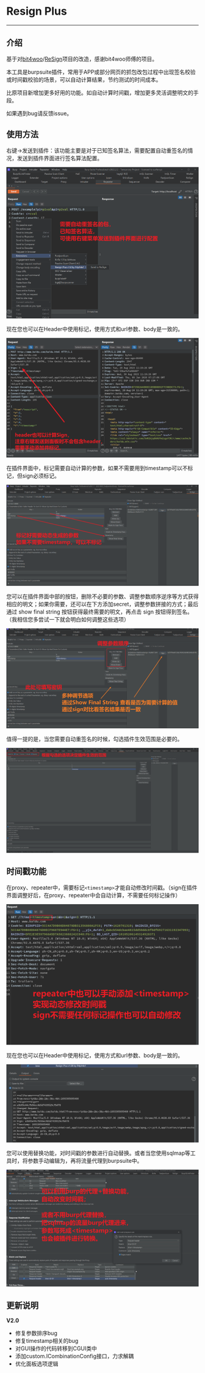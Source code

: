 # Resign Plus

---

## 介绍

基于对[bit4woo](https://github.com/bit4woo)/[ReSign](https://github.com/bit4woo/ReSign)项目的改造，感谢bit4woo师傅的项目。

本工具是burpsuite插件，常用于APP或部分网页的抓包改包过程中出现签名校验或时间戳校验的场景，可以自动计算结果，节约测试的时间成本。

比原项目新增加更多好用的功能。如自动计算时间戳，增加更多灵活调整明文的手段。

如果遇到bug请反馈issue。

## 使用方法

右键->发送到插件：该功能主要是对于已知签名算法，需要配置自动重签名的情况，发送到插件界面进行签名算法配置。

![image-20220513153426044](README.assets/image-20220513153426044-1694359391679-3.png)

现在您也可以在Header中使用<timestamp>标记，使用方式和url参数、body是一致的。

![image-20230910220448126](README.assets/image-20230910220448126.png)

在插件界面中，标记需要自动计算的参数，如果不需要用到timestamp可以不标记，但sign必须标记。

![image-20220511180538287](README.assets/image-20220511180538287-1694359398034-5.png)

您可以在插件界面中部的按钮，删除不必要的参数、调整参数顺序逆序等方式获得相应的明文；如果你需要，还可以在下方添加secret，调整参数拼接的方式；最后通过 show final string 按钮获得最终需要的明文，再点击 sign 按钮得到签名。（我相信您多尝试一下就会明白如何调整这些选项）

![image-20220511181004482](README.assets/image-20220511181004482-1694359399589-7.png)

值得一提的是，当您需要自动重签名的时候，勾选插件生效范围是必要的。

![image-20220511182909825](README.assets/image-20220511182909825-1694359400775-9.png)



## 时间戳功能

在proxy、repeater中，需要标记`<timestamp>`才能自动修改时间戳。（sign在插件界面调整好后，在proxy、repeater中会自动计算，不需要任何标记操作）

![image-20220511181829540](README.assets/image-20220511181829540-1694359402470-11.png)

现在您也可以在Header中使用<timestamp>标记，使用方式和url参数、body是一致的。

![8d80a0b8c14f53a8eec15e81a2847016](README.assets/8d80a0b8c14f53a8eec15e81a2847016.png)

您可以使用替换功能，对时间戳的参数进行自动替换。或者当您使用sqlmap等工具时，将参数手动编辑为<timestamp>，再将流量代理到burpsuite中。

![image-20220511182753051](README.assets/image-20220511182753051-1694359379104-1.png)


## 更新说明
**V2.0**
- 修复参数排序bug
- 修复timestamp相关的bug
- 对GUI操作的代码转移到CGUI类中
- 添加custom.ICombinationConfig接口，力求解耦
- 优化面板选项逻辑